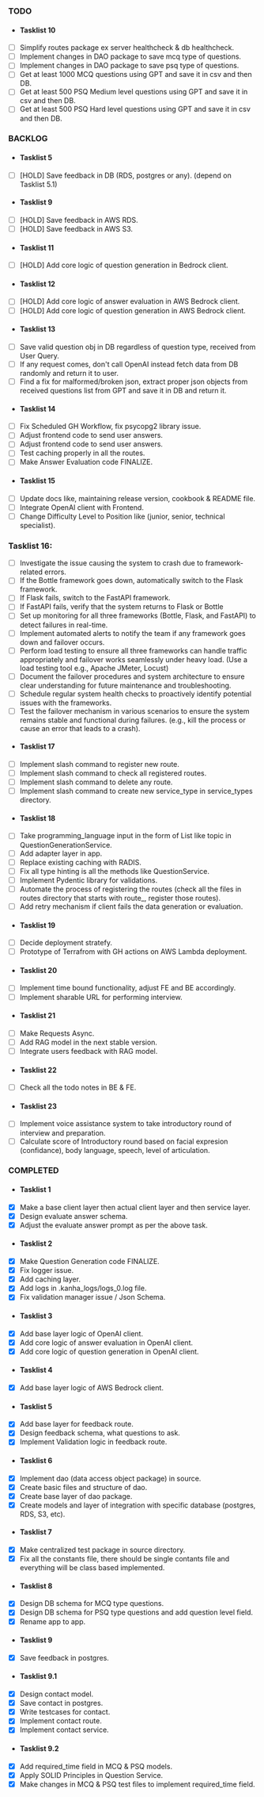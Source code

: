 ### TODO

- #### Tasklist 10
- [ ] Simplify routes package ex server healthcheck & db healthcheck.
- [ ] Implement changes in DAO package to save mcq type of questions.
- [ ] Implement changes in DAO package to save psq type of questions.
- [ ] Get at least 1000 MCQ questions using GPT and save it in csv and then DB.
- [ ] Get at least 500 PSQ Medium level questions using GPT and save it in csv and then DB.
- [ ] Get at least 500 PSQ Hard level questions using GPT and save it in csv and then DB.

### BACKLOG

- #### Tasklist 5
- [ ] [HOLD] Save feedback in DB (RDS, postgres or any). (depend on Tasklist 5.1)

- #### Tasklist 9
- [ ] [HOLD] Save feedback in AWS RDS.
- [ ] [HOLD] Save feedback in AWS S3.

- #### Tasklist 11
- [ ] [HOLD] Add core logic of question generation in Bedrock client.

- #### Tasklist 12
- [ ] [HOLD] Add core logic of answer evaluation in AWS Bedrock client.
- [ ] [HOLD] Add core logic of question generation in AWS Bedrock client.

- #### Tasklist 13
- [ ] Save valid question obj in DB regardless of question type, received from User Query.
- [ ] If any request comes, don't call OpenAI instead fetch data from DB randomly and return it to user.
- [ ] Find a fix for malformed/broken json, extract proper json objects from received questions list from GPT and save it in DB and return it.

- #### Tasklist 14
- [ ] Fix Scheduled GH Workflow, fix psycopg2 library issue.
- [ ] Adjust frontend code to send user answers.
- [ ] Adjust frontend code to send user answers.
- [ ] Test caching properly in all the routes.
- [ ] Make Answer Evaluation code FINALIZE.

- #### Tasklist 15
- [ ] Update docs like, maintaining release version, cookbook & README file.
- [ ] Integrate OpenAI client with Frontend.
- [ ] Change Difficulty Level to Position like (junior, senior, technical specialist).

### Tasklist 16:

- [ ] Investigate the issue causing the system to crash due to framework-related errors.
- [ ] If the Bottle framework goes down, automatically switch to the Flask framework.
- [ ] If Flask fails, switch to the FastAPI framework.
- [ ] If FastAPI fails, verify that the system returns to Flask or Bottle
- [ ] Set up monitoring for all three frameworks (Bottle, Flask, and FastAPI) to detect failures in real-time.
- [ ] Implement automated alerts to notify the team if any framework goes down and failover occurs.
- [ ] Perform load testing to ensure all three frameworks can handle traffic appropriately and failover works seamlessly under heavy load. (Use a load testing tool e.g., Apache JMeter, Locust)
- [ ] Document the failover procedures and system architecture to ensure clear understanding for future maintenance and troubleshooting.
- [ ] Schedule regular system health checks to proactively identify potential issues with the frameworks.
- [ ] Test the failover mechanism in various scenarios to ensure the system remains stable and functional during failures. (e.g., kill the process or cause an error that leads to a crash).

- #### Tasklist 17
- [ ] Implement slash command to register new route.
- [ ] Implement slash command to check all registered routes.
- [ ] Implement slash command to delete any route.
- [ ] Implement slash command to create new service_type in service_types directory.

- #### Tasklist 18
- [ ] Take programming_language input in the form of List like topic in QuestionGenerationService.
- [ ] Add adapter layer in app.
- [ ] Replace existing caching with RADIS.
- [ ] Fix all type hinting is all the methods like QuestionService.
- [ ] Implement Pydentic library for validations.
- [ ] Automate the process of registering the routes (check all the files in routes directory that starts with route\_, register those routes).
- [ ] Add retry mechanism if client fails the data generation or evaluation.

- #### Tasklist 19
- [ ] Decide deployment stratefy.
- [ ] Prototype of Terrafrom with GH actions on AWS Lambda deployment.

- #### Tasklist 20
- [ ] Implement time bound functionality, adjust FE and BE accordingly.
- [ ] Implement sharable URL for performing interview.

- #### Tasklist 21
- [ ] Make Requests Async.
- [ ] Add RAG model in the next stable version.
- [ ] Integrate users feedback with RAG model.

- #### Tasklist 22
- [ ] Check all the todo notes in BE & FE.

- #### Tasklist 23
- [ ] Implement voice assistance system to take introductory round of interview and preparation.
- [ ] Calculate score of Introductory round based on facial expresion (confidance), body language, speech, level of articulation.

### COMPLETED

- #### Tasklist 1
- [x] Make a base client layer then actual client layer and then service layer.
- [x] Design evaluate answer schema.
- [x] Adjust the evaluate answer prompt as per the above task.

- #### Tasklist 2
- [x] Make Question Generation code FINALIZE.
- [x] Fix logger issue.
- [x] Add caching layer.
- [x] Add logs in .kanha_logs/logs_0.log file.
- [x] Fix validation manager issue / Json Schema.

- #### Tasklist 3
- [x] Add base layer logic of OpenAI client.
- [x] Add core logic of answer evaluation in OpenAI client.
- [x] Add core logic of question generation in OpenAI client.

- #### Tasklist 4
- [x] Add base layer logic of AWS Bedrock client.

- #### Tasklist 5
- [x] Add base layer for feedback route.
- [x] Design feedback schema, what questions to ask.
- [x] Implement Validation logic in feedback route.

- #### Tasklist 6
- [x] Implement dao (data access object package) in source.
- [x] Create basic files and structure of dao.
- [x] Create base layer of dao package.
- [x] Create models and layer of integration with specific database (postgres, RDS, S3, etc).

- #### Tasklist 7
- [x] Make centralized test package in source directory.
- [x] Fix all the constants file, there should be single contants file and everything will be class based implemented.

- #### Tasklist 8
- [x] Design DB schema for MCQ type questions.
- [x] Design DB schema for PSQ type questions and add question level field.
- [x] Rename app to app.

- #### Tasklist 9
- [x] Save feedback in postgres.

- #### Tasklist 9.1
- [x] Design contact model.
- [x] Save contact in postgres.
- [x] Write testcases for contact.
- [x] Implement contact route.
- [x] Implement contact service.

- #### Tasklist 9.2
- [X] Add required_time field in MCQ & PSQ models.
- [X] Apply SOLID Principles in Question Service.
- [X] Make changes in MCQ & PSQ test files to implement required_time field.
